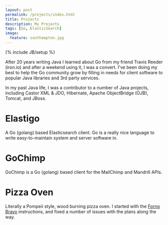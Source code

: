 ```yaml
---
layout: post
permalink: /projects/index.html
title: Projects
description: My Projects
tags: [Go, ElasticSearch]
image:
  feature: southampton.jpg
---
```

{% include JB/setup %}

After 20 years writing Java I learned about Go from my friend Travis Reeder (iron.io) and after a weekend using it, I was a convert. I've been doing my best to help the Go community grow by filling in needs for client software to popular Java libraries and 3rd party services.

In my past Java life, I was a contributor to a number of Java projects, including Castor XML & JDO, Hibernate, Apache ObjectBridge (OJB), Tomcat, and JBoss.

Elastigo
========
A Go (golang) based Elasticsearch client. Go is a really nice language to write easy-to-maintain system and server software in.

GoChimp
========
GoChimp is a Go (golang) based client for the MailChimp and Mandrill APIs.

Pizza Oven
==========
Literally a Pompeii style, wood burning pizza oven. I started with the [Forno Bravo](http://www.fornobravo.com/pompeii_oven/pompeii_oven.html) instructions, and fixed a number of issues with the plans along the way.
